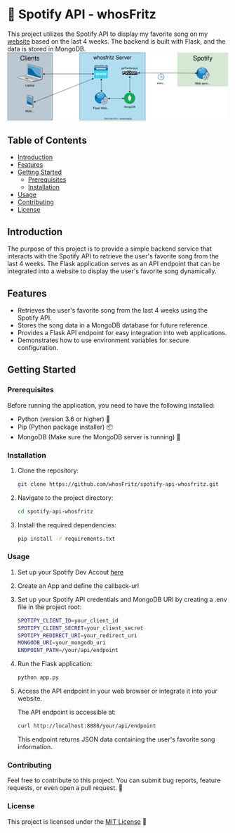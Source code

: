 # 🎵 Spotify API - whosFritz

This project utilizes the Spotify API to display my favorite song on my [website](https://whosfritz.de) based on the last 4 weeks. The backend is built with Flask, and the data is stored in MongoDB.
![svg](/api-architecture.svg)

## Table of Contents

- [Introduction](#introduction)
- [Features](#features)
- [Getting Started](#getting-started)
  - [Prerequisites](#prerequisites)
  - [Installation](#installation)
- [Usage](#usage)
- [Contributing](#contributing)
- [License](#license)

## Introduction

The purpose of this project is to provide a simple backend service that interacts with the Spotify API to retrieve the user's favorite song from the last 4 weeks. The Flask application serves as an API endpoint that can be integrated into a website to display the user's favorite song dynamically.

## Features

- Retrieves the user's favorite song from the last 4 weeks using the Spotify API.
- Stores the song data in a MongoDB database for future reference.
- Provides a Flask API endpoint for easy integration into web applications.
- Demonstrates how to use environment variables for secure configuration.

## Getting Started

### Prerequisites

Before running the application, you need to have the following installed:

- Python (version 3.6 or higher) 🐍
- Pip (Python package installer) 📦
- MongoDB (Make sure the MongoDB server is running) 🚀

### Installation

1. Clone the repository:

   ```bash
   git clone https://github.com/whosFritz/spotify-api-whosfritz.git
   ```

2. Navigate to the project directory:

   ```bash
   cd spotify-api-whosfritz
   ```

3. Install the required dependencies:

   ```bash
   pip install -r requirements.txt
   ```

### Usage

1. Set up your Spotify Dev Accout [here](https://developer.spotify.com/dashboard)
2. Create an App and define the callback-url
3. Set up your Spotify API credentials and MongoDB URI by creating a .env file in the project root:

   ```bash
   SPOTIPY_CLIENT_ID=your_client_id
   SPOTIPY_CLIENT_SECRET=your_client_secret
   SPOTIPY_REDIRECT_URI=your_redirect_uri
   MONGODB_URI=your_mongodb_uri
   ENDPOINT_PATH=/your/api/endpoint
   ```

4. Run the Flask application:

   ```bash
   python app.py
   ```

5. Access the API endpoint in your web browser or integrate it into your website.

   The API endpoint is accessible at:

   ```bash
   curl http://localhost:8088/your/api/endpoint
   ```

   This endpoint returns JSON data containing the user's favorite song information.

### Contributing

Feel free to contribute to this project. You can submit bug reports, feature requests, or even open a pull request. 🤝

### License

This project is licensed under the [MIT License](LICENSE) 📄
